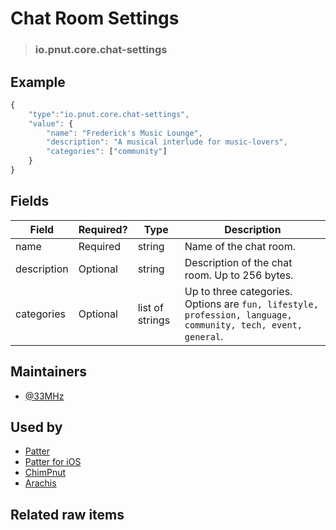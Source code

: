 <!-- give your raw item a title -->
# Chat Room Settings

<!-- specify the "type" for your raw item -->
> ### io.pnut.core.chat-settings

<!-- provide a description of what your raw item represents -->


<!-- provide at least one example of what your raw item might look like in the wild -->
## Example

~~~ js
{
    "type":"io.pnut.core.chat-settings",
    "value": {
        "name": "Frederick's Music Lounge",
        "description": "A musical interlude for music-lovers",
        "categories": ["community"]
    }
}
~~~

<!-- provide a complete description of the fields in the "value" object for your raw item -->
## Fields

| Field         | Required? | Type   | Description                                                    |
| -----         | --------- | ----   | -----------                                                    |
| name          | Required  | string | Name of the chat room.  |
| description   | Optional  | string | Description of the chat room. Up to 256 bytes. |
| categories    | Optional  | list of strings | Up to three categories. Options are `fun, lifestyle, profession, language, community, tech, event, general`. |

<!-- provide a way to contact you -->
## Maintainers
* [@33MHz](https://pnut.io/@33mhz)

<!-- provide references to compatible apps / service -->
## Used by
* [Patter](https://patter.chat)
* [Patter for iOS](https://itunes.apple.com/us/app/patter/id600033550?ls=1&mt=8)
* [ChimPnut](https://itunes.apple.com/us/app/chimpnut/id1198300163?ls=1&mt=8)
* [Arachis](https://itunes.apple.com/br/app/arachis/id1200781062?mt=8)

<!-- provide references to related raw items -->
## Related raw items
